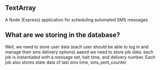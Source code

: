 TextArray
---------

A Node (Express) application for scheduling automated SMS messages. 

What are we storing in the database?
-------------------------------------

Well, we need to store user data (each user should be able to log in and manage their sms delivery options)
aaand we need to store job data. each job is instantiated with a message set, halt time, and delivery number.
Each job also stores state data of last sms time, sms_sent_counter

